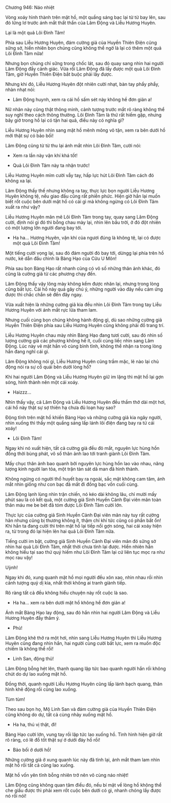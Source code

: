 




Chương 946: Náo nhiệt


Vòng xoáy hình thành trên mặt hồ, một quầng sáng bạc lại từ từ bay lên, sau đó lửng lơ trước ánh mắt thất thần của Lâm Động và Liễu Hương Huyên.

Lại là một quả Lôi Đình Tâm!

Phía sau Liễu Hương Huyên, đám cường giả của Huyền Thiên Điện cũng sững sờ, hiển nhiên bọn chúng cũng không thể ngờ là lại có thêm một quả Lôi Đình Tâm nữa!

Nhưng bọn chúng chỉ sững trong chốc lát, sau đó quay sang nhìn hai người Lâm Động đầy cảnh giác. Vừa rồi Lâm Động đã lấy được một quả Lôi Đình Tâm, giờ Huyền Thiên Điện bắt buộc phải lấy được.

Nhưng khi đó, Liễu Hương Huyên đột nhiên cười nhạt, bàn tay phẩy phẩy, nhàn nhạt nói:

- Lâm Động huynh, xem ra cái hồ sấm sét này không hề đơn giản a!

Nữ nhân này cũng thật thông minh, cảnh tượng trước mắt rõ ràng không thể suy nghĩ theo cách thông thường. Lôi Đình Tâm là thứ rất hiếm gặp, nhưng bây giờ trong hồ lại có tận hai quả, điều này có nghĩa gì?

Liễu Hương Huyên nhìn sang mặt hồ mênh mông vô tận, xem ra bên dưới hồ mới thật sự có bảo bối!

Lâm Động cũng từ từ thu lại ánh mắt nhìn Lôi Đình Tâm, cười nói:

- Xem ra lần này vận khí khá tốt!

- Quả Lôi Đình Tâm này ta nhận trước!

Liễu Hương Huyên mỉm cười vẫy tay, hấp lực hút Lôi Đình Tâm cách đó không xa lại.

Lâm Động thấy thế nhưng không ra tay, thực lực bọn người Liễu Hương Huyên không tệ, nếu giao đấu cũng rất phiền phức. Hiện giờ hắn lại muốn biết rốt cuộc bên dưới mặt hồ có cái gì mà không ngừng có Lôi Đình Tâm xuất ra như vậy?

Liễu Hương Huyên mân mê Lôi Đình Tâm trong tay, quay sang Lâm Động cười, định nói gì đó thì bỗng chau mày lại, nhìn lên bầu trời, ở đó đột nhiên có một lượng lớn người đang bay tới.

- Ha ha… Hương Huyên, vận khí của ngươi đúng là không tệ, lại có được một quả Lôi Đình Tâm!

Một tiếng cười vọng lại, sau đó đám người đó bay tới, dừngg lại phía trên hồ nước, kẻ dẫn đầu chình là Bàng Hạo của Cửu U Môn!

Phía sau bọn Bàng Hạo rất nhanh cũng có vô số những thân ảnh khác, đó cũng là cường giả từ các phương chạy đến.

Lâm Động thấy vậy lông mày không kềm được nhăn lại, nhưng trong lòng cũng bất lực. Cái hồ này quá gây chú ý, những người vào đây nếu cảm ứng được thì chắc chắn sẽ đến đây ngay.

Vừa xuất hiện là những cường giả kia đều nhìn Lôi Đình Tâm trong tay Liễu Hương Huyên với ánh mắt rực lửa tham lam.

Nhưng cuối cùng bọn chúng không hành động gì, dù sao những cường giả Huyền Thiên Điện phía sau Liễu Hương Huyên cũng không phải đồ trang trí.

Liễu Hương Huyên chau mày nhìn Bàng Hạo đang tươi cười, sau đó nhìn số lượng cường giả các phương không hề ít, cuối cùng liếc nhìn sang Lâm Động. Lúc này vẻ mặt hắn vô cùng bình tĩnh, không thể nhận ra trong lòng hắn đang nghĩ cái gì.

Lâm Động không nói gì, Liễu Hương Huyên cũng trầm mặc, lẽ nào lại chủ động nói ra sự cổ quái bên dưới lòng hồ?

Khi hai người Lâm Động và Liễu Hương Huyên giữ im lặng thì mặt hồ lại gợn sóng, hình thành nên một cái xoáy.

- Haizzz…

Nhìn thấy vậy, cả Lâm Động và Liễu Hương Huyên đều thầm thở dài một hơi, cái hồ này thật sự sợ thiên hạ chưa đủ loạn hay sao?

Động tĩnh trên mặt hồ khiến Bàng Hạo và những cường giả kia ngây người, nhìn xuống thì thấy một quầng sáng lấp lánh lôi điện đang bay ra từ cái xoáy!

- Lôi Đình Tâm!

Ngay khi nó xuất hiện, tất cả cường giả đều đỏ mắt, nguyên lực hùng hồn đồng thời bùng phát, vô số thân ảnh lao tới tranh giành Lôi Đình Tâm.

Mấy chục thân ảnh bao quanh bởi nguyên lực hùng hồn lao vào nhau, năng lượng kinh người lan tỏa, một trận tàn sát dã man đã hình thành.

Không ngừng có người thổ huyết bay ra ngoài, sắc mặt không cam tâm, ánh mắt nhìn giống như con bạc đã mất đi đồng bạc vốn cuối cùng.

Lâm Động lạnh lùng nhìn trận chiến, nó kéo dài không lâu, chỉ mười mấy phút sau là có kết quả, một cường giả Sinh Huyền Cảnh Đại viên mãn toàn thân máu me be bét đã tóm được Lôi Đình Tâm cười lớn.

Thực lực của cường giả Sinh Huyền Cảnh Đại viên mãn này tuy rất cường hãn nhưng cũng bị thương không ít, thậm chí khí tức cũng có phần bất ổn! Khi hắn ta đang cười thì trên mặt hồ lại tiếp nổi gợn sóng, hai cái xoáy hiện ra, từ trong đó lại hiện lên hai quả Lôi Đình Tâm nữa.

Tiếng cười im bặt, cường giả Sinh Huyền Cảnh Đại viên mãn đó sững sờ nhìn hai quả Lôi Đình Tâm, nhất thời chưa tỉnh lại được. Hiển nhiên hắn không hiểu tại sao thứ quý hiếm như Lôi Đình Tâm lại cứ liên tục mọc ra như mọc rau vậy!

Uỳnh!

Ngay khi đó, xung quanh mặt hồ mọi người đều xôn xao, nhìn nhau rồi nhìn cảnh tượng quỷ dị kia, nhất thời không ai tranh giành tiếp.

Rõ ràng tất cả đều không hiểu chuyện này rốt cuộc là sao.

- Ha ha… xem ra bên dưới mặt hồ không hề đơn giản a!

Ánh mắt Bàng Hạo lay động, sau đó hắn nhìn hai người Lâm Động và Liễu Hương Huyên đầy thâm ý.

- Phù!

Lâm Động khẽ thở ra một hơi, nhìn sang Liễu Hương Huyên thì Liễu Hương Huyên cũng đang nhìn hắn, hai người cùng cười bất lực, xem ra muốn độc chiếm là không thể rồi!

- Linh San, động thủ!

Lâm Động bỗng hét lên, thanh quang lập tức bao quanh người hắn rồi không chút do dự lao xuống mặt hồ.

Đồng thời, quanh người Liễu Hương Huyên cũng lấp lánh bạch quang, thân hình khẽ động rồi cũng lao xuống.

Tùm tùm!

Theo sau bọn họ, Mộ Linh San và đám cường giả của Huyền Thiên Điện cũng không do dự, tất cả cùng nhảy xuống mặt hồ.

- Ha ha, thú vị thật, đi!

Bàng Hạo cười lớn, vung tay rồi lập tức lao xuống hồ. Tình hình hiện giờ rất rõ ràng, có lẽ đồ tốt thật sự ở dưới đáy hồ rồi!

- Bảo bối ở dưới hồ!

Những cường giả ở xung quanh lúc này đã tỉnh lại, ánh mắt tham lam nhìn mặt hồ rồi tất cả cũng lao xuống.

Mặt hồ vốn yên tĩnh bỗng nhiên trở nên vô cùng náo nhiệt!

Lâm Động cũng không quan tâm điều đó, nếu bí mật về lòng hồ không thể che giấu được thì phải xem rốt cuộc bên dưới có gì, nhanh chóng lấy được nó rồi nói!




